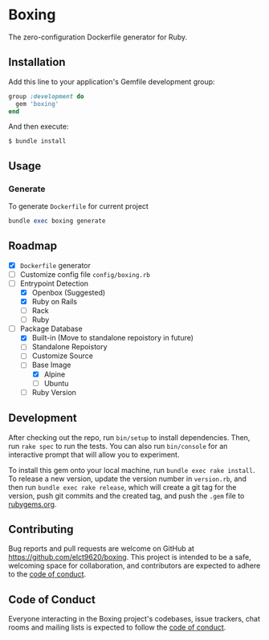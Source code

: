 # Boxing

The zero-configuration Dockerfile generator for Ruby.

## Installation

Add this line to your application's Gemfile development group:

```ruby
group :development do
  gem 'boxing'
end
```

And then execute:

    $ bundle install

## Usage

### Generate

To generate `Dockerfile` for current project

```ruby
bundle exec boxing generate
```

## Roadmap

* [x] `Dockerfile` generator
* [ ] Customize config file `config/boxing.rb`
* [ ] Entrypoint Detection
  * [x] Openbox (Suggested)
  * [x] Ruby on Rails
  * [ ] Rack
  * [ ] Ruby
* [ ] Package Database
  * [x] Built-in (Move to standalone repoistory in future)
  * [ ] Standalone Repoistory
  * [ ] Customize Source
  * [ ] Base Image
    * [x] Alpine
    * [ ] Ubuntu
  * [ ] Ruby Version

## Development

After checking out the repo, run `bin/setup` to install dependencies. Then, run `rake spec` to run the tests. You can also run `bin/console` for an interactive prompt that will allow you to experiment.

To install this gem onto your local machine, run `bundle exec rake install`. To release a new version, update the version number in `version.rb`, and then run `bundle exec rake release`, which will create a git tag for the version, push git commits and the created tag, and push the `.gem` file to [rubygems.org](https://rubygems.org).

## Contributing

Bug reports and pull requests are welcome on GitHub at https://github.com/elct9620/boxing. This project is intended to be a safe, welcoming space for collaboration, and contributors are expected to adhere to the [code of conduct](https://github.com/elct9620/boxing/blob/main/CODE_OF_CONDUCT.md).

## Code of Conduct

Everyone interacting in the Boxing project's codebases, issue trackers, chat rooms and mailing lists is expected to follow the [code of conduct](https://github.com/elct9620/boxing/blob/main/CODE_OF_CONDUCT.md).
